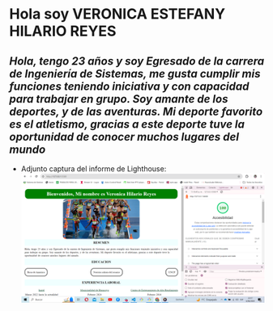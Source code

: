 # Hola soy VERONICA ESTEFANY HILARIO REYES
## _Hola, tengo 23 años y soy Egresado de la carrera de Ingeniería de Sistemas, me gusta cumplir mis funciones teniendo iniciativa y con capacidad para trabajar en grupo. Soy amante de los deportes, y de las aventuras. Mi deporte favorito es el atletismo, gracias a este deporte tuve la oportunidad de conocer muchos lugares del mundo_

+ Adjunto captura del informe de Lighthouse:
![image](/img/Lighthouse.PNG)
